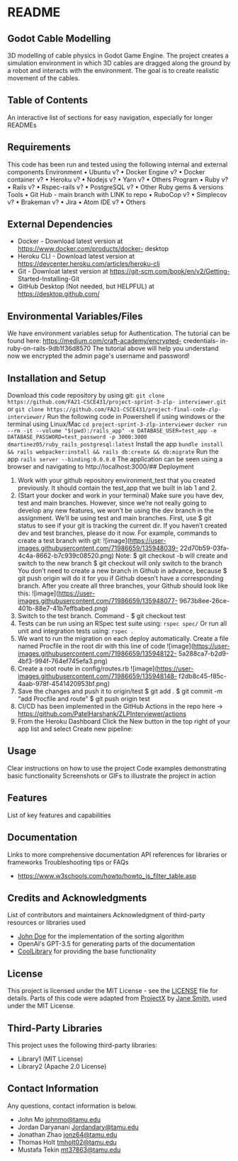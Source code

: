 # README
## Godot Cable Modelling
3D modelling of cable physics in Godot Game Engine. The project creates a simulation environment in which 3D cables are dragged along the ground by a robot and interacts with the environment. The goal is to create realistic movement of the cables.

## Table of Contents
An interactive list of sections for easy navigation, especially for longer
READMEs

## Requirements
This code has been run and tested using the following internal and external
components
Environment
• Ubuntu v?
• Docker Engine v?
• Docker container v?
• Heroku v?
• Nodejs v?
• Yarn v?
• Others
Program
• Ruby v?
• Rails v?
• Rspec-rails v?
• PostgreSQL v?
• Other Ruby gems & versions
Tools
• Git Hub - main branch with LINK to repo
• RuboCop v?
• Simplecov v?
• Brakeman v?
• Jira
• Atom IDE v?
• Others

## External Dependencies
- Docker - Download latest version at https://www.docker.com/products/docker-
desktop
- Heroku CLI - Download latest version at
https://devcenter.heroku.com/articles/heroku-cli
- Git - Downloat latest version at https://git-scm.com/book/en/v2/Getting-
Started-Installing-Git
- GitHub Desktop (Not needed, but HELPFUL) at https://desktop.github.com/

## Environmental Variables/Files
We have environment variables setup for Authentication. The tutorial can be
found here: https://medium.com/craft-academy/encrypted- credentials-
in-ruby-on-rails-9db1f36d8570
The tutorial above will help you understand now we encrypted the admin page's
username and password!
## Installation and Setup
Download this code repository by using git:
`git clone https://github.com/FA21-CSCE431/project-sprint-3-zlp-
interviewer.git`
or
`git clone https://github.com/FA21-CSCE431/project-final-code-zlp-
interviewer/`
Run the following code in Powershell if using windows or the terminal using
Linux/Mac
`cd project-sprint-3-zlp-interviewer`
`docker run --rm -it --volume "$(pwd):/rails_app" -e
DATABASE_USER=test_app -e DATABASE_PASSWORD=test_password -p 3000:3000
dmartinez05/ruby_rails_postgresql:latest`
Install the app
`bundle install && rails webpacker:install && rails db:create &&
db:migrate`
Run the app
`rails server --binding:0.0.0.0`
The application can be seen using a browser and navigating to
http://localhost:3000/## Deployment
1. Work with your github repository environment_test that you created
previously.
It should contain the test_app that we built in lab 1 and 2.
2. (Start your docker and work in your terminal) Make sure you have dev, test
and main branches. However, since we’re not really going to develop any new
features, we won’t be using the dev branch in the assignment. We’ll be using test
and main branches.
First, use $ git status to see if your git is tracking the current dir.
If you haven’t created dev and test branches, please do it now. For example,
commands to create a test branch with git:
![image](https://user-images.githubusercontent.com/71986659/135948039-
22d70b59-03fa-4c4a-8662-b7c939c08520.png)
Note:
$ git checkout -b <branch> will create and switch to the new branch
$ git checkout <branch> will only switch to the branch
You don’t need to create a new branch in Github in advance, because $ git
push origin <branch> will do it for you if Github doesn’t have a
corresponding branch.
After you create all three branches, your Github should look like this:
![image](https://user-images.githubusercontent.com/71986659/135948077-
9673b8ee-26ce-401b-88e7-41b7effbabed.png)
3. Switch to the test branch. Command - $ git checkout test
4. Tests can be run using an RSpec test suite using:
`rspec spec/`
Or run all unit and integration tests using:
`rspec .`
5. We want to run the migration on each deploy automatically.
Create a file named Procfile in the root dir with this line of code
![image](https://user-images.githubusercontent.com/71986659/135948122-
5a288ca7-b2d9-4bf3-994f-764ef745efa3.png)
6. Create a root route in config/routes.rb
![image](https://user-images.githubusercontent.com/71986659/135948148-
f2db8c45-f85c-4aab-978f-4541420953bf.png)
7. Save the changes and push it to origin/test
$ git add .
$ git commit -m “add Procfile and route”
$ git push origin test
8. CI/CD has been implemented in the GitHub Actions in the repo here ->
https://github.com/PatelHarshank/ZLPInterviewer/actions
9. From the Heroku Dashboard
Click the New button in the top right of your app list and select Create
new pipeline:
<insert remaining instructions for set-up in the cloud or locally>

## Usage
Clear instructions on how to use the project
Code examples demonstrating basic functionality
Screenshots or GIFs to illustrate the project in action

## Features
List of key features and capabilities

## Documentation
Links to more comprehensive documentation
API references for libraries or frameworks
Troubleshooting tips or FAQs
- https://www.w3schools.com/howto/howto_js_filter_table.asp

## Credits and Acknowledgments
List of contributors and maintainers
Acknowledgment of third-party resources or libraries used
- [John Doe](https://github.com/johndoe) for the implementation of the
sorting algorithm
- OpenAI's GPT-3.5 for generating parts of the documentation
- [CoolLibrary](https://github.com/coollibrary/coollibrary) for providing the
base functionality

## License
This project is licensed under the MIT License - see the [LICENSE](LICENSE)
file for details.
Parts of this code were adapted from [ProjectX](https://github.com/projectx)
by [Jane Smith](https://github.com/janesmith), used under the MIT License.
## Third-Party Libraries
This project uses the following third-party libraries:
- Library1 (MIT License)
- Library2 (Apache 2.0 License)

## Contact Information
Any questions, contact information is below.

* John Mo johnmo@tamu.edu
* Jordan Daryanani Jordandary@tamu.edu
* Jonathan Zhao jonz64@tamu.edu
* Thomas Holt tmholt02@tamu.edu
* Mustafa Tekin mt37863@tamu.edu
